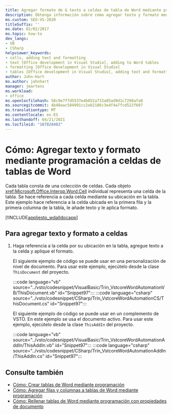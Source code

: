 ```yaml
---
title: Agregar formato de & texto a celdas de tabla de Word mediante programación
description: Obtenga información sobre cómo agregar texto y formato mediante programación a las celdas de Microsoft Office de Word.
ms.custom: SEO-VS-2020
titleSuffix: ''
ms.date: 02/02/2017
ms.topic: how-to
dev_langs:
- VB
- CSharp
helpviewer_keywords:
- cells, adding text and formatting
- text [Office development in Visual Studio], adding to Word tables
- formatting [Office development in Visual Studio]
- tables [Office development in Visual Studio], adding text and formatting
author: John-Hart
ms.author: johnhart
manager: jmartens
ms.workload:
- office
ms.openlocfilehash: 58c9e7f7d5537e4b052a732a85ad9d1c7298afa0
ms.sourcegitcommit: 4b40aac584991cc2eb2186c3e4f4a7fcd522f607
ms.translationtype: MT
ms.contentlocale: es-ES
ms.lasthandoff: 04/21/2021
ms.locfileid: "107828402"
---
```

# <a name="how-to-programmatically-add-text-and-formatting-to-cells-in-word-tables"></a>Cómo: Agregar texto y formato mediante programación a celdas de tablas de Word
  Cada tabla consta de una colección de celdas. Cada objeto <xref:Microsoft.Office.Interop.Word.Cell> individual representa una celda de la tabla. Se hace referencia a cada celda mediante su ubicación en la tabla. Este ejemplo hace referencia a la celda ubicada en la primera fila y la primera columna de la tabla, le añade texto y le aplica formato.

 [!INCLUDE[appliesto_wdalldocapp](../vsto/includes/appliesto-wdalldocapp-md.md)]

## <a name="to-add-text-and-formatting-to-cells"></a>Para agregar texto y formato a celdas

1. Haga referencia a la celda por su ubicación en la tabla, agregue texto a la celda y aplique el formato.

     El siguiente ejemplo de código se puede usar en una personalización de nivel de documento. Para usar este ejemplo, ejecútelo desde la clase `ThisDocument` del proyecto.

     :::code language="vb" source="../vsto/codesnippet/VisualBasic/Trin_VstcoreWordAutomationVB/ThisDocument.vb" id="Snippet97":::
     :::code language="csharp" source="../vsto/codesnippet/CSharp/Trin_VstcoreWordAutomationCS/ThisDocument.cs" id="Snippet97":::

     El siguiente ejemplo de código se puede usar en un complemento de VSTO. En este ejemplo se usa el documento activo. Para usar este ejemplo, ejecútelo desde la clase `ThisAddIn` del proyecto.

     :::code language="vb" source="../vsto/codesnippet/VisualBasic/Trin_VstcoreWordAutomationAddIn/ThisAddIn.vb" id="Snippet97":::
     :::code language="csharp" source="../vsto/codesnippet/CSharp/Trin_VstcoreWordAutomationAddIn/ThisAddIn.cs" id="Snippet97":::

## <a name="see-also"></a>Consulte también
- [Cómo: Crear tablas de Word mediante programación](../vsto/how-to-programmatically-create-word-tables.md)
- [Cómo: Agregar filas y columnas a tablas de Word mediante programación](../vsto/how-to-programmatically-add-rows-and-columns-to-word-tables.md)
- [Cómo: Rellenar tablas de Word mediante programación con propiedades de documento](../vsto/how-to-programmatically-populate-word-tables-with-document-properties.md)
